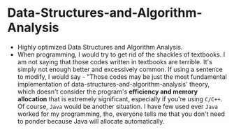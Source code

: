 # Data-Structures-and-Algorithm-Analysis
* Highly optimized Data Structures and Algorithm Analysis.
* When programming, I would try to get rid of the shackles of textbooks. I am not saying that those codes written in textbooks are terrible. It's simply not enough better and excessively common. If using a sentence to modify, I would say - "Those codes may be just the most fundamental implementation of data-structures-and-algorithm-analysis' theory, which doesn't consider the program's **efficiency and memory allocation** that is extremely significant, especially if you're using `C/C++`. Of course, `Java` would be another situation. I have few used ever `Java` worked for my programming, tho, everyone tells me that you don't need to ponder because Java will allocate automatically.
